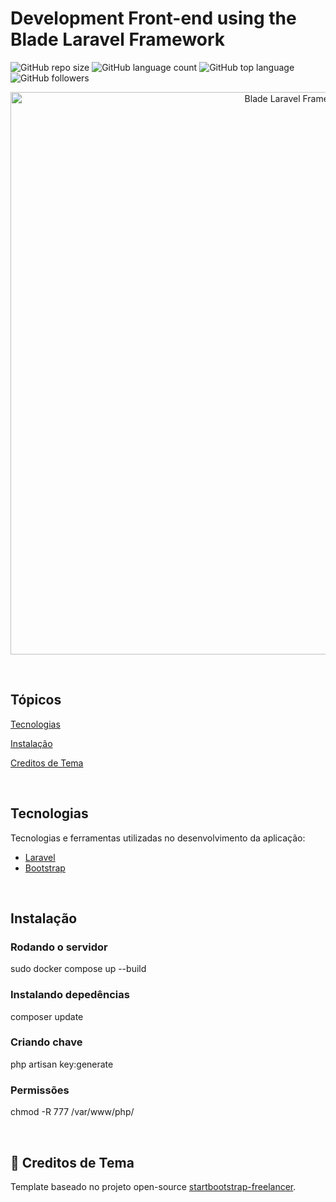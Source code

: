 # Development Front-end using the Blade Laravel Framework

![GitHub repo size](https://img.shields.io/github/repo-size/savio-2-lopes/Front-end-Blade-Laravel-Framework)
![GitHub language count](https://img.shields.io/github/languages/count/savio-2-lopes/Front-end-Blade-Laravel-Framework)
![GitHub top language](https://img.shields.io/github/languages/top/savio-2-lopes/Front-end-Blade-Laravel-Framework)
![GitHub followers](https://img.shields.io/github/followers/savio-2-lopes?label=Follow&style=social)


<p align="center">
    <img alt="Blade Laravel Framework" title="Blade Laravel Framework" src="./.github/framework-blade-laravel.gif" width="900px" />
</p>


<br>

## Tópicos

[Tecnologias](#tecnologias)

[Instalação](#instalacao)

[Creditos de Tema](#creditos-de-tema)

<br>

## Tecnologias

Tecnologias e ferramentas utilizadas no desenvolvimento da aplicação:

- [Laravel](https://laravel.com/)
- [Bootstrap](https://getbootstrap.com/)

<br>

## Instalação

### Rodando o servidor
sudo docker compose up --build

### Instalando depedências
composer update

### Criando chave
php artisan key:generate

### Permissões
chmod -R 777 /var/www/php/ 

<br>

## 💜 Creditos de Tema

Template baseado no projeto open-source [startbootstrap-freelancer](https://github.com/startbootstrap/startbootstrap-freelancer).
